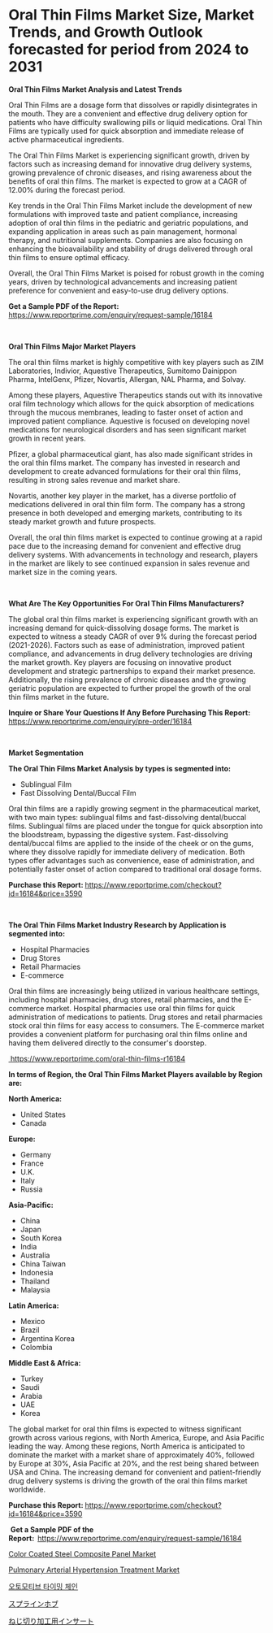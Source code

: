 <p><h1>Oral Thin Films Market Size, Market Trends, and Growth Outlook forecasted for period from 2024 to 2031</h1></p><p><strong>Oral Thin Films Market Analysis and Latest Trends</strong></p>
<p><p>Oral Thin Films are a dosage form that dissolves or rapidly disintegrates in the mouth. They are a convenient and effective drug delivery option for patients who have difficulty swallowing pills or liquid medications. Oral Thin Films are typically used for quick absorption and immediate release of active pharmaceutical ingredients.</p><p>The Oral Thin Films Market is experiencing significant growth, driven by factors such as increasing demand for innovative drug delivery systems, growing prevalence of chronic diseases, and rising awareness about the benefits of oral thin films. The market is expected to grow at a CAGR of 12.00% during the forecast period.</p><p>Key trends in the Oral Thin Films Market include the development of new formulations with improved taste and patient compliance, increasing adoption of oral thin films in the pediatric and geriatric populations, and expanding application in areas such as pain management, hormonal therapy, and nutritional supplements. Companies are also focusing on enhancing the bioavailability and stability of drugs delivered through oral thin films to ensure optimal efficacy.</p><p>Overall, the Oral Thin Films Market is poised for robust growth in the coming years, driven by technological advancements and increasing patient preference for convenient and easy-to-use drug delivery options.</p></p>
<p><strong>Get a Sample PDF of the Report:&nbsp;</strong> <a href="https://www.reportprime.com/enquiry/request-sample/16184">https://www.reportprime.com/enquiry/request-sample/16184</a></p>
<p>&nbsp;</p>
<p><strong>Oral Thin Films Major Market Players</strong></p>
<p><p>The oral thin films market is highly competitive with key players such as ZIM Laboratories, Indivior, Aquestive Therapeutics, Sumitomo Dainippon Pharma, IntelGenx, Pfizer, Novartis, Allergan, NAL Pharma, and Solvay.</p><p>Among these players, Aquestive Therapeutics stands out with its innovative oral film technology which allows for the quick absorption of medications through the mucous membranes, leading to faster onset of action and improved patient compliance. Aquestive is focused on developing novel medications for neurological disorders and has seen significant market growth in recent years.</p><p>Pfizer, a global pharmaceutical giant, has also made significant strides in the oral thin films market. The company has invested in research and development to create advanced formulations for their oral thin films, resulting in strong sales revenue and market share.</p><p>Novartis, another key player in the market, has a diverse portfolio of medications delivered in oral thin film form. The company has a strong presence in both developed and emerging markets, contributing to its steady market growth and future prospects.</p><p>Overall, the oral thin films market is expected to continue growing at a rapid pace due to the increasing demand for convenient and effective drug delivery systems. With advancements in technology and research, players in the market are likely to see continued expansion in sales revenue and market size in the coming years.</p></p>
<p>&nbsp;</p>
<p><strong>What Are The Key Opportunities For Oral Thin Films Manufacturers?</strong></p>
<p><p>The global oral thin films market is experiencing significant growth with an increasing demand for quick-dissolving dosage forms. The market is expected to witness a steady CAGR of over 9% during the forecast period (2021-2026). Factors such as ease of administration, improved patient compliance, and advancements in drug delivery technologies are driving the market growth. Key players are focusing on innovative product development and strategic partnerships to expand their market presence. Additionally, the rising prevalence of chronic diseases and the growing geriatric population are expected to further propel the growth of the oral thin films market in the future.</p></p>
<p><strong>Inquire or Share Your Questions If Any Before Purchasing This Report:</strong> <a href="https://www.reportprime.com/enquiry/pre-order/16184">https://www.reportprime.com/enquiry/pre-order/16184</a></p>
<p>&nbsp;</p>
<p><strong>Market Segmentation</strong></p>
<p><strong>The Oral Thin Films Market Analysis by types is segmented into:</strong></p>
<p><ul><li>Sublingual Film</li><li>Fast Dissolving Dental/Buccal Film</li></ul></p>
<p><p>Oral thin films are a rapidly growing segment in the pharmaceutical market, with two main types: sublingual films and fast-dissolving dental/buccal films. Sublingual films are placed under the tongue for quick absorption into the bloodstream, bypassing the digestive system. Fast-dissolving dental/buccal films are applied to the inside of the cheek or on the gums, where they dissolve rapidly for immediate delivery of medication. Both types offer advantages such as convenience, ease of administration, and potentially faster onset of action compared to traditional oral dosage forms.</p></p>
<p><strong>Purchase this Report:&nbsp;</strong><a href="https://www.reportprime.com/checkout?id=16184&price=3590">https://www.reportprime.com/checkout?id=16184&price=3590</a></p>
<p>&nbsp;</p>
<p><strong>The Oral Thin Films Market Industry Research by Application is segmented into:</strong></p>
<p><ul><li>Hospital Pharmacies</li><li>Drug Stores</li><li>Retail Pharmacies</li><li>E-commerce</li></ul></p>
<p><p>Oral thin films are increasingly being utilized in various healthcare settings, including hospital pharmacies, drug stores, retail pharmacies, and the E-commerce market. Hospital pharmacies use oral thin films for quick administration of medications to patients. Drug stores and retail pharmacies stock oral thin films for easy access to consumers. The E-commerce market provides a convenient platform for purchasing oral thin films online and having them delivered directly to the consumer's doorstep.</p></p>
<p><a href="https://www.reportprime.com/oral-thin-films-r16184">&nbsp;https://www.reportprime.com/oral-thin-films-r16184</a></p>
<p><strong>In terms of Region, the Oral Thin Films Market Players available by Region are:</strong></p>
<p>
    <p> <strong> North America: </strong>
        <ul>
            <li>United States</li>
            <li>Canada</li>
        </ul>
        </p> 
    <p> <strong> Europe: </strong>
        <ul>
            <li>Germany</li>
            <li>France</li>
            <li>U.K.</li>
            <li>Italy</li>
            <li>Russia</li>
        </ul>
        </p> 
    <p> <strong> Asia-Pacific: </strong>
        <ul>
            <li>China</li>
            <li>Japan</li>
            <li>South Korea</li>
            <li>India</li>
            <li>Australia</li>
            <li>China Taiwan</li>
            <li>Indonesia</li>
            <li>Thailand</li>
            <li>Malaysia</li>
        </ul>
        </p> 
    <p> <strong> Latin America: </strong>
        <ul>
            <li>Mexico</li>
            <li>Brazil</li>
            <li>Argentina Korea</li>
            <li>Colombia</li>
        </ul>
        </p> 
    <p> <strong> Middle East & Africa: </strong>
        <ul>
            <li>Turkey</li>
            <li>Saudi</li>
            <li>Arabia</li>
            <li>UAE</li>
            <li>Korea</li>
        </ul>
    </p>
    </p>
<p><p>The global market for oral thin films is expected to witness significant growth across various regions, with North America, Europe, and Asia Pacific leading the way. Among these regions, North America is anticipated to dominate the market with a market share of approximately 40%, followed by Europe at 30%, Asia Pacific at 20%, and the rest being shared between USA and China. The increasing demand for convenient and patient-friendly drug delivery systems is driving the growth of the oral thin films market worldwide.</p></p>
<p><strong>Purchase this Report: </strong><a href="https://www.reportprime.com/checkout?id=16184&price=3590">https://www.reportprime.com/checkout?id=16184&price=3590</a></p>
<p>&nbsp;<strong>Get a Sample PDF of the Report:&nbsp;&nbsp;</strong><a href="https://www.reportprime.com/enquiry/request-sample/16184">https://www.reportprime.com/enquiry/request-sample/16184</a></p>
<p><strong></strong></p>
<p><p><a href="https://www.linkedin.com/pulse/color-coated-steel-composite-panel-market-insights-players-5grcc?trackingId=b6L7mTWXXTHA0k4GjPRerg%3D%3D">Color Coated Steel Composite Panel Market</a></p><p><a href="https://github.com/Sinjinluong3e0awx2m195k76/Market-Research-Report-List-2/blob/main/pulmonary-arterial-hypertension-treatment-market.md">Pulmonary Arterial Hypertension Treatment Market</a></p><p><a href="https://github.com/darrellockm3ytan895656/Market-Research-Report-List-1/blob/main/409317324173.md">오토모티브 타이밍 체인</a></p><p><a href="https://github.com/schmahlson/Market-Research-Report-List-1/blob/main/815726025924.md">スプラインホブ</a></p><p><a href="https://github.com/zjkmgcs938405/Market-Research-Report-List-1/blob/main/400088125921.md">ねじ切り加工用インサート</a></p></p>